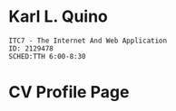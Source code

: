# Karl L. Quino
    ITC7 - The Internet And Web Application
    ID: 2129478
    SCHED:TTH 6:00-8:30
# CV Profile Page
